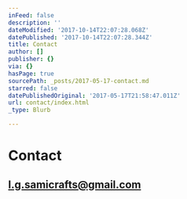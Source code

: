 ```yaml
---
inFeed: false
description: ''
dateModified: '2017-10-14T22:07:28.068Z'
datePublished: '2017-10-14T22:07:28.344Z'
title: Contact
author: []
publisher: {}
via: {}
hasPage: true
sourcePath: _posts/2017-05-17-contact.md
starred: false
datePublishedOriginal: '2017-05-17T21:58:47.011Z'
url: contact/index.html
_type: Blurb

---
```

# **Contact**

## l.g.samicrafts@gmail.com